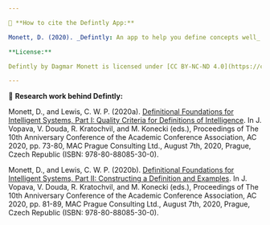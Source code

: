 ```yaml
---

📄 **How to cite the Defintly App:**

Monett, D. (2020). _Defintly: An app to help you define concepts well_ (1.0). http://defintly.com.

**License:**

Defintly by Dagmar Monett is licensed under [CC BY-NC-ND 4.0](https://creativecommons.org/licenses/by-nc-nd/4.0). This license requires that reusers give credit to the creator. It allows users to copy and distribute the material in any medium or format, for noncommercial purposes only. If others remix, adapt, or build upon the material, they may not distribute the modified material.

---
```


📄 **Research work behind Defintly:**

Monett, D., and Lewis, C. W. P. (2020a). [Definitional Foundations for Intelligent Systems, Part I: Quality Criteria for Definitions of Intelligence](https://www.researchgate.net/publication/343537701_Definitional_Foundations_for_Intelligent_Systems_Part_I_Quality_Criteria_for_Definitions_of_Intelligence). In J. Vopava, V. Douda, R. Kratochvil, and M. Konecki (eds.), Proceedings of The 10th Anniversary Conference of the Academic Conference Association, AC 2020, pp. 73-80, MAC Prague Consulting Ltd., August 7th, 2020, Prague, Czech Republic (ISBN: 978-80-88085-30-0).

Monett, D., and Lewis, C. W. P. (2020b). [Definitional Foundations for Intelligent Systems, Part II: Constructing a Definition and Examples](https://www.researchgate.net/publication/343537741_Definitional_Foundations_for_Intelligent_Systems_Part_II_Constructing_a_Definition_and_Examples). In J. Vopava, V. Douda, R. Kratochvil, and M. Konecki (eds.), Proceedings of The 10th Anniversary Conference of the Academic Conference Association, AC 2020, pp. 81-89, MAC Prague Consulting Ltd., August 7th, 2020, Prague, Czech Republic (ISBN: 978-80-88085-30-0).